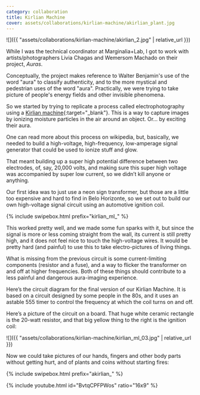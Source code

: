 ```yaml
---
category: collaboration
title: Kirlian Machine
cover: assets/collaborations/kirlian-machine/akirlian_plant.jpg
---
```

![]({{ "assets/collaborations/kirlian-machine/akirlian_2.jpg" | relative_url }})

While I was the technical coordinator at Marginalia+Lab, I got to work with artists/photographers Livia Chagas and Wemersom Machado on their project, *Auras*.

Conceptually, the project makes reference to Walter Benjamin's use of the word "aura" to classify authenticity, and to the more mystical and pedestrian uses of the word "aura". Practically, we were trying to take picture of people's energy fields and other invisible phenomena.

So we started by trying to replicate a process called electrophotography using a [Kirlian machine](http://en.wikipedia.org/wiki/Kirlian_photography){:target="_blank"}. This is a way to capture images by ionizing moisture particles in the air around an object. Or... by exciting their aura.

One can read more about this process on wikipedia, but, basically, we needed to build a high-voltage, high-frequency, low-amperage signal generator that could be used to ionize stuff and glow.

That meant building up a super high potential difference between two electrodes, of, say, 20,000 volts, and making sure this super high voltage was accompanied by super low current, so we didn’t kill anyone or anything.

Our first idea was to just use a neon sign transformer, but those are a little too expensive and hard to find in Belo Horizonte, so we set out to build our own high-voltage signal circuit using an automotive ignition coil.

{% include swipebox.html prefix="kirlian_ml_" %}

This worked pretty well, and we made some fun sparks with it, but since the signal is more or less coming straight from the wall, its current is still pretty high, and it does not feel nice to touch the high-voltage wires. It would be pretty hard (and painful) to use this to take electro-pictures of living things.

What is missing from the previous circuit is some current-limiting components (resistor and a fuse), and a way to flicker the transformer on and off at higher frequencies. Both of these things should contribute to a less painful and dangerous aura-imaging experience.

Here’s the circuit diagram for the final version of our Kirlian Machine. It is based on a circuit designed by some people in the 80s, and it uses an astable 555 timer to control the frequency at which the coil turns on and off.

Here’s a picture of the circuit on a board. That huge white ceramic rectangle is the 20-watt resistor, and that big yellow thing to the right is the ignition coil:

![]({{ "assets/collaborations/kirlian-machine/kirlian_ml_03.jpg" | relative_url }})

Now we could take pictures of our hands, fingers and other body parts without getting hurt, and of plants and coins without starting fires:

{% include swipebox.html prefix="akirlian_" %}

{% include youtube.html id="BvtqCPFPWos" ratio="16x9" %}
